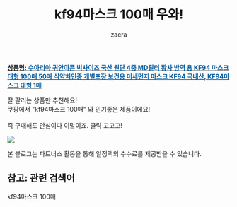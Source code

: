 ﻿---
layout: post
title:  "kf94마스크 100매 우와!"
author: zacra
categories: [ 아이템 ]
tags: [kf94마스크 100매]
image: https://static.coupangcdn.com/image/vendor_inventory/7ede/f20cf2155908f94a6ab1e86bfbdcbc84b6e77382739c3f9e59c90f18a5be.png 
description: "쿠팡에서 kf94마스크 100매 관련 상품으로 가장 잘팔리는 제품 중 하나라는 사실!!."
rating: 4.5
---

<a href="https://link.coupang.com/re/AFFSDP?lptag=AF8407795&pageKey=2340646462&itemId=4055160274&vendorItemId=72039274955&traceid=V0-153-606f39f0e4ebea5c"><b>상품명: <font color='#01579B'>수아리아 귀안아픈 빅사이즈 국산 원단 4중 MD필터 황사 방역 용 KF94 마스크 대형 100매 50매 식약처인증 개별포장 보건용 미세먼지 마스크 KF94 국내산, KF94마스크 대형 1매</font></b></a>

잘 팔리는 상품만 추천해요!<br/>
쿠팡에서 "kf94마스크 100매" 와 인기좋은 제품이에요!<br/><br/>
즉 구매해도 안심이다 이말이죠. 클릭 고고고! <br/>



<a href="https://link.coupang.com/re/AFFSDP?lptag=AF8407795&pageKey=2340646462&itemId=4055160274&vendorItemId=72039274955&traceid=V0-153-606f39f0e4ebea5c"><img src="https://thumbnail7.coupangcdn.com/thumbnails/remote/q89/image/vendor_inventory/9fe9/aa6b8d5636087f7d754b237e860309c3b1beeb3c9eebf7e0dd59c0f70fc5.png"></a> 

본 블로그는 파트너스 활동을 통해 일정액의 수수료를 제공받을 수 있습니다.

## 참고: 관련 검색어    
kf94마스크 100매